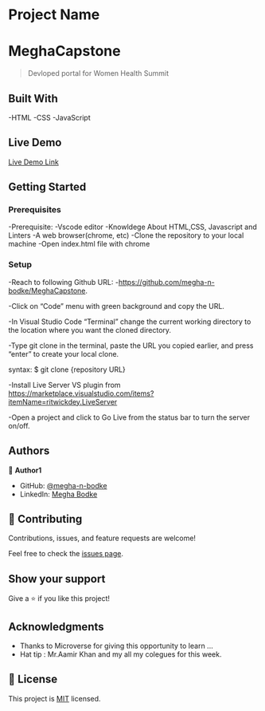 # Project Name

# MeghaCapstone

> Devloped portal for Women Health Summit

## Built With

-HTML
-CSS
-JavaScript

## Live Demo

[Live Demo Link](https://megha-n-bodke.github.io/womenhealth.github.io/)

## Getting Started

### Prerequisites

-Prerequisite:
-Vscode editor
-Knowldege About HTML,CSS, Javascript and Linters
-A web browser(chrome, etc)
-Clone the repository to your local machine
-Open index.html file with chrome

### Setup

-Reach to following Github URL: -https://github.com/megha-n-bodke/MeghaCapstone.

-Click on “Code” menu with green background and copy the URL.

-In Visual Studio Code “Terminal” change the current working directory to the location where you want the cloned directory.

-Type git clone in the terminal, paste the URL you copied earlier, and press “enter” to create your local clone.

syntax: $ git clone {repository URL}

-Install Live Server VS plugin from https://marketplace.visualstudio.com/items?itemName=ritwickdey.LiveServer

-Open a project and click to Go Live from the status bar to turn the server on/off.

## Authors

👤 **Author1**

- GitHub: [@megha-n-bodke](https://github.com/megha-n-bodke)
- LinkedIn: [Megha Bodke](https://www.linkedin.com/in/megha-bodke/)

## 🤝 Contributing

Contributions, issues, and feature requests are welcome!

Feel free to check the [issues page](../../issues/).

## Show your support

Give a ⭐️ if you like this project!

## Acknowledgments

- Thanks to Microverse for giving this opportunity to learn ...
- Hat tip : Mr.Aamir Khan and my all my colegues for this week.

## 📝 License

This project is [MIT](./LICENSE) licensed.
